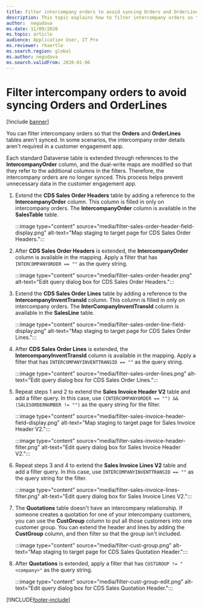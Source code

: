 ```yaml
---
title: Filter intercompany orders to avoid syncing Orders and OrderLines
description: This topic explains how to filter intercompany orders so that the Orders and OrderLines entities aren't synced.
author:  negudava
ms.date: 11/09/2020
ms.topic: article
audience: Application User, IT Pro
ms.reviewer: rhaertle
ms.search.region: global
ms.author: negudava
ms.search.validFrom: 2020-01-06
---
```


# Filter intercompany orders to avoid syncing Orders and OrderLines

[!include [banner](../../includes/banner.md)]

You can filter intercompany orders so that the **Orders** and **OrderLines** tables aren't synced. In some scenarios, the intercompany order details aren't required in a customer engagement app.

Each standard Dataverse table is extended through references to the **IntercompanyOrder** column, and the dual-write maps are modified so that they refer to the additional columns in the filters. Therefore, the intercompany orders are no longer synced. This process helps prevent unnecessary data in the customer engagement app.

1. Extend the **CDS Sales Order Headers** table by adding a reference to the **IntercompanyOrder** column. This column is filled in only on intercompany orders. The **IntercompanyOrder** column is available in the **SalesTable** table.

    :::image type="content" source="media/filter-sales-order-header-field-display.png" alt-text="Map staging to target page for CDS Sales Order Headers.":::

2. After **CDS Sales Order Headers** is extended, the **IntercompanyOrder** column is available in the mapping. Apply a filter that has `INTERCOMPANYORDER == ""` as the query string.

    :::image type="content" source="media/filter-sales-order-header.png" alt-text="Edit query dialog box for CDS Sales Order Headers.":::

3. Extend the **CDS Sales Order Lines** table by adding a reference to the **IntercompanyInventTransId** column. This column is filled in only on intercompany orders. The **InterCompanyInventTransId** column is available in the **SalesLine** table.

    :::image type="content" source="media/filter-sales-order-line-field-display.png" alt-text="Map staging to target page for CDS Sales Order Lines.":::

4. After **CDS Sales Order Lines** is extended, the **IntercompanyInventTransId** column is available in the mapping. Apply a filter that has `INTERCOMPANYINVENTTRANSID == ""` as the query string.

    :::image type="content" source="media/filter-sales-order-lines.png" alt-text="Edit query dialog box for CDS Sales Order Lines.":::

5. Repeat steps 1 and 2 to extend the **Sales Invoice Header V2** table and add a filter query. In this case, use `(INTERCOMPANYORDER == "") && (SALESORDERNUMBER != "")` as the query string for the filter.

    :::image type="content" source="media/filter-sales-invoice-header-field-display.png" alt-text="Map staging to target page for Sales Invoice Header V2.":::

    :::image type="content" source="media/filter-sales-invoice-header-filter.png" alt-text="Edit query dialog box for Sales Invoice Header V2.":::

6. Repeat steps 3 and 4 to extend the **Sales Invoice Lines V2** table and add a filter query. In this case, use `INTERCOMPANYINVENTTRANSID == ""` as the query string for the filter.

    :::image type="content" source="media/filter-sales-invoice-lines-filter.png" alt-text="Edit query dialog box for Sales Invoice Lines V2.":::

7. The **Quotations** table doesn't have an intercompany relationship. If someone creates a quotation for one of your intercompany customers, you can use the **CustGroup** column to put all those customers into one customer group. You can extend the header and lines by adding the **CustGroup** column, and then filter so that the group isn't included.

    :::image type="content" source="media/filter-cust-group.png" alt-text="Map staging to target page for CDS Sales Quotation Header.":::

8. After **Quotations** is extended, apply a filter that has `CUSTGROUP != "<company>"` as the query string.

    :::image type="content" source="media/filter-cust-group-edit.png" alt-text="Edit query dialog box for CDS Sales Quotation Header.":::


[!INCLUDE[footer-include](../../../../includes/footer-banner.md)]